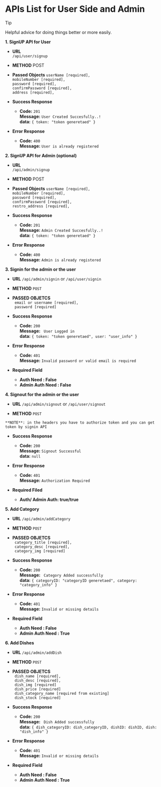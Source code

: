 # APIs List for User Side and Admin

> [!TIP]
> Helpful advice for doing things better or more easily.

**1. SignUP API for User**

* **URL**  
    `/api/user/signup`

* **METHOD** 
    POST

* **Passed Objects**
    `userName [required],` <br />
    `mobileNumber [required],` <br />
    `password [required],` <br /> 
    `confirmPassword [required],` <br />
    `address [required],` <br />

* **Success Response**<br />
    * **Code:** `201` <br />
      **Message:** `User Created Succesfully..!` <br />
      **data:** `{ token: "token generetaed" }`

* **Error Response**
    * **Code:** `400` <br />
      **Message:** `User is already registered` <br />

**2. SignUP API for Admin (optional)**

* **URL**  
    `/api/admin/signup`

* **METHOD** 
    POST

* **Passed Objects**
    `userName [required],` <br />
    `mobileNumber [required],` <br />
    `password [required],` <br /> 
    `confirmPassword [required],` <br />
    `restro_address [required],` <br />

* **Success Response**<br />
    * **Code:** `201` <br />
      **Message:** `Admin Created Succesfully..!` <br />
      **data:** `{ token: "token generetaed" }`

* **Error Response**
    * **Code:** `400` <br />
      **Message:** `Admin is already registered` <br />

**3. Signin for the admin or the user**
* **URL**
    `/api/admin/signin`
        or
    `/api/user/signin`

* **METHOD**
    `POST`

* **PASSED OBJETCS** <br />
    ` email or username [required],` <br />
    ` password [required]` <br />

* **Success Response**<br />
    * **Code:** `200` <br />
      **Message:** ` User Logged in` <br />
      **data:** `{ token: "token generetaed", user: "user_info" }`

* **Error Response**
    * **Code:** `401` <br />
      **Message:** `Invalid password or valid email is required` <br />

* **Required Field**
     * **Auth Need : False**
    * **Admin Auth Need : False**

**4. Signout for the admin or the user**
* **URL**
    `/api/admin/signout`
        or
    `/api/user/signout`

* **METHOD**
    `POST`

`**NOTE**: in the headers you have to authorize token and you can get token by signin API`

* **Success Response**<br />
    * **Code:** `200` <br />
      **Message:** `Signout Successful` <br />
      **data:** `null`

* **Error Response**
    * **Code:** `401` <br />
      **Message:** `Authorization Required` <br />

* **Required Filed**
    * **Auth/ Admin Auth: true/true**

**5. Add Category**
* **URL**
    `/api/admin/addCategory`

* **METHOD**
    `POST`

* **PASSED OBJETCS** <br />
    ` category_title [required],` <br />
    ` category_desc [required],` <br />
    ` category_img [required]` <br />

* **Success Response**<br />
    * **Code:** `200` <br />
      **Message:** ` Category Added successfully` <br />
      **data:** `{ categoryID: "categoryID generetaed", category: "category_info" }`

* **Error Response**
    * **Code:** `401` <br />
      **Message:** `Invalid or missing details` <br />

* **Required Field**
     * **Auth Need : False**
    * **Admin Auth Need : True**

**6. Add Dishes**
* **URL**
    `/api/admin/addDish`

* **METHOD**
    `POST`

* **PASSED OBJETCS** <br />
    ` dish_name [required],` <br />
    ` dish_desc [required],` <br />
    ` dish_img [required]` <br />
    ` dish_price [required]` <br />
    ` dish_category_name [required from existing]` <br />
    ` dish_stock [required]` <br />

* **Success Response**<br />
    * **Code:** `200` <br />
      **Message:** ` Dish Added successfully` <br />
      **data:** `{ dish_categoryID: dish_categoryID, dishID: dishID, dish: "dish_info" }`

* **Error Response**
    * **Code:** `401` <br />
      **Message:** `Invalid or missing details` <br />

* **Required Field**
     * **Auth Need : False**
    * **Admin Auth Need : True**